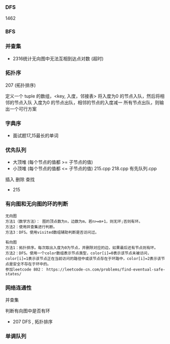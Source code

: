 ### DFS
1462

### BFS

### 并查集
+ 2316统计无向图中无法互相到达点对数 (超时)


### 拓扑序
207 (拓扑排序)

定义一个 tuple 的数组，<key, 入度，邻接表>
将入度为0 的节点入队，然后将相邻的节点入队
入度为0 的节点出队，相邻的节点的入度减一
所有节点出队，则输出一个可行方案



### 字典序
+ 面试题17_15最长的单词

### 优先队列
+ 大顶堆 (每个节点的值都 >= 子节点的值)
+ 小顶堆 (每个节点的值都 <= 子节点的值)
215.cpp 218.cpp 有先队列.cpp

插入 删除   查找
+ 215











### 有向图和无向图的环的判断
```
无向图
方法1（数学方法）： 图的顶点数为n，边数为m，若n>=m+1，则无环;否则有环。
方法2：使用并查集进行判断。
方法3：DFS。使用visited数组辅助判断是否访问过。

有向图
方法1：拓扑排序。每次取出入度为0为节点，并删除对应的边，如果最后还有节点则有环。
方法2：DFS。使用一个color数组表示节点类型，color[i]=0表示该节点未被访问，color[i]=1表示该节点正在当前访问的路径中或该节点存在于环路中，color[i]=2表示该节点是安全不存在于环中的。
参加leetcode 802： https://leetcode-cn.com/problems/find-eventual-safe-states/

```
### 网络连通性
并查集

 判断有向图中是否有环
 + 207 DFS , 拓扑排序


 ### 单调队列